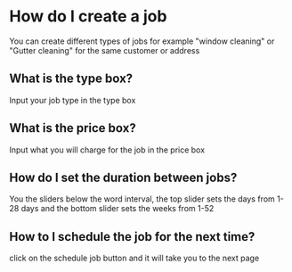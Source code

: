 # How do I create a job

You can create different types of jobs for example "window cleaning" or "Gutter cleaning" for the same customer or address

## What is the type box?
Input your job type in the type box

## What is the price box?
Input what you will charge for the job in the price box

## How do I set the duration between jobs?
You the sliders below the word interval, the top slider sets the days from 1-28 days and the bottom slider sets the weeks from 1-52

## How to I schedule the job for the next time?
click on the schedule job button and it will take you to the next page 

